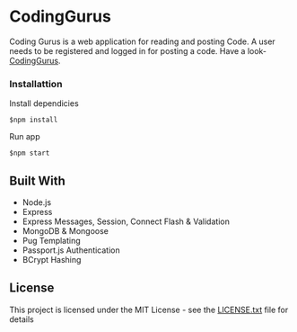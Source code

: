 # CodingGurus

Coding Gurus is a web application for reading and posting Code.
A user needs to be registered and logged in for posting a code. Have a look-[CodingGurus](https://articlehub.herokuapp.com/).

### Installattion

Install dependicies

```
$npm install
```

Run app

```
$npm start
```

## Built With

* Node.js
* Express
* Express Messages, Session, Connect Flash & Validation
* MongoDB & Mongoose
* Pug Templating
* Passport.js Authentication
* BCrypt Hashing

## License

This project is licensed under the MIT License - see the [LICENSE.txt](LICENSE.txt) file for details
